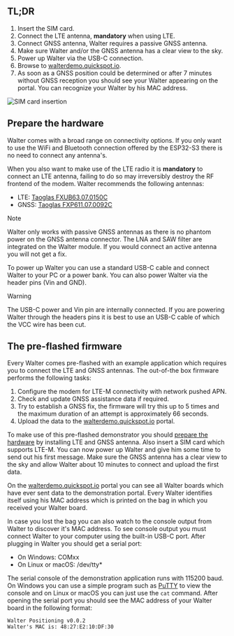 ## TL;DR

  1. Insert the SIM card.
  2. Connect the LTE antenna, **mandatory** when using LTE.
  3. Connect GNSS antenna, Walter requires a passive GNSS antenna.
  4. Make sure Walter and/or the GNSS antenna has a clear view to the sky.
  5. Power up Walter via the USB-C connection.
  6. Browse to [walterdemo.quickspot.io](https://walterdemo.quickspot.io/).
  7. As soon as a GNSS position could be determined or after 7 minutes without
     GNSS reception you should see your Walter appearing on the portal. You can
     recognize your Walter by his MAC address.

![SIM card insertion](../../img/getting_started_walter_sim_insert.jpg)

## Prepare the hardware

Walter comes with a broad range on connectivity options. If you only want to use
the WiFi and Bluetooth connection offered by the ESP32-S3 there is no need to
connect any antenna's.

When you also want to make use of the LTE radio it is **mandatory** to connect
an LTE antenna, failing to do so may irreversibly destroy the RF frontend of the
modem. Walter recommends the following antennas:

- LTE: [Taoglas FXUB63.07.0150C](https://www.taoglas.com/product/fxub63-ultra-wide-band-flex-antenna/)
- GNSS: [Taoglas FXP611.07.0092C](https://www.taoglas.com/product/cloud-fxp611-gps-glonass-compass-flexible-pcb-2/)

> [!note]
> Walter only works with passive GNSS antennas as there is no phantom
> power on the GNSS antenna connector. The LNA and SAW filter are integrated on
> the Walter module. If you would connect an active antenna you will not get a
> fix.

To power up Walter you can use a standard USB-C cable and connect Walter to your
PC or a power bank. You can also power Walter via the header pins (Vin and GND).

> [!warning]
> The USB-C power and Vin pin are internally connected. If you are
> powering Walter through the headers pins it is best to use an USB-C cable of
> which the VCC wire has been cut.

## The pre-flashed firmware

Every Walter comes pre-flashed with an example application which requires you
to connect the LTE and GNSS antennas. The out-of-the box firmware performs the
following tasks:

  1. Configure the modem for LTE-M connectivity with network pushed APN.
  2. Check and update GNSS assistance data if required.
  3. Try to establish a GNSS fix, the firmware will try this up to 5 times and
     the maximum duration of an attempt is approximately 66 seconds.
  4. Upload the data to the
     [walterdemo.quickspot.io](https://walterdemo.quickspot.io/) portal.

To make use of this pre-flashed demonstrator you should
[prepare the hardware](#prepare-the-hardware) by installing LTE and GNSS
antenna. Also insert a SIM card which supports LTE-M. You can now power up
Walter and give him some time to send out his first message. Make sure the GNSS
antenna has a clear view to the sky and allow Walter about 10 minutes to connect
and upload the first data.

On the [walterdemo.quickspot.io](https://walterdemo.quickspot.io/) portal you
can see all Walter boards which have ever sent data to the demonstration portal.
Every Walter identifies itself using his MAC address which is printed on the bag
in which you received your Walter board.

In case you lost the bag you can also watch to the console output from Walter to
discover it's MAC address. To see console output you must connect Walter to
your computer using the built-in USB-C port. After plugging in Walter you should
get a serial port:

- On Windows: COMxx
- On Linux or macOS: /dev/tty*

The serial console of the demonstration application runs with 115200 baud. On
Windows you can use a simple program such as
[PuTTY](https://www.chiark.greenend.org.uk/~sgtatham/putty/latest.html) to view
the console and on Linux or macOS you can just use the `cat` command. After
opening the serial port you should see the MAC address of your Walter board in
the following format:

```console
Walter Positioning v0.0.2
Walter's MAC is: 48:27:E2:10:DF:30
```
